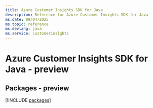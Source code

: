 ```yaml
---
title: Azure Customer Insights SDK for Java
description: Reference for Azure Customer Insights SDK for Java
ms.date: 09/04/2025
ms.topic: reference
ms.devlang: java
ms.service: customerinsights
---
```

# Azure Customer Insights SDK for Java - preview
## Packages - preview
[!INCLUDE [packages](customer-insights-index.md)]